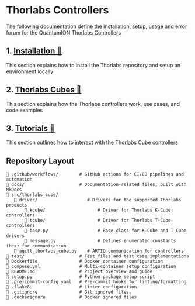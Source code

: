 # Thorlabs Controllers

The following documentation define the installation, setup, usage and error forum for the QuantumION Thorlabs Controllers

## 1. [ Installation 🔗](sections/installation.md)
This section explains how to install the Thorlabs repository and setup an environment locally
## 2. [ Thorlabs Cubes 🔗](sections/cube/cube.md)
This section explains how the Thorlabs controllers work, use cases, and code examples
## 3. [ Tutorials 🔗](sections/tutorial/tutorials.md)
This section outlines how to interact with the Thorlabs Cube controllers



## Repository Layout

```
📁 .github/workflows/        # GitHub actions for CI/CD pipelines and automation
📁 docs/                     # Documentation-related files, built with MkDocs
📁 src/thorlabs_cube/
   📁 driver/                   # Drivers for the supported Thorlabs products
       📁 kcube/                    # Driver for Thorlabs K-Cube controllers
       📁 tcube/                    # Driver for Thorlabs T-Cube controllers
       📄 base.py                   # Base class for K-Cube and T-Cube drivers
       📄 message.py                # Defines enumerated constants (hex) for communication
   📄 aqctl_thorlabs_cube.py    # ARTIQ communication for controllers
📁 test/                     # Test files and test case implementations
📄 Dockerfile                # Docker container configuration
📄 compose.yml               # Multi-container setup configuration
📄 README.md                 # Project overview and guide
📄 setup.py                  # Python package setup script
📄 .pre-commit-config.yaml   # Pre-commit hooks for linting/formatting
📄 .flake8                   # Linter configuration
📄 .gitignore                # Git ignored files
📄 .dockerignore             # Docker ignored files
```
